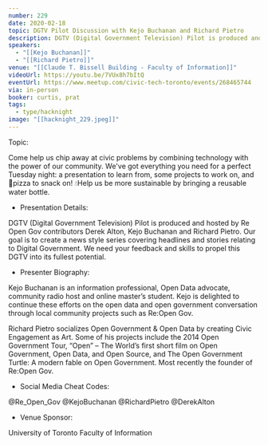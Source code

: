 ```yaml
---
number: 229
date: 2020-02-18
topic: DGTV Pilot Discussion with Kejo Buchanan and Richard Pietro
description: DGTV (Digital Government Television) Pilot is produced and hosted by Re Open Gov contributors Derek Alton, Kejo Buchanan and Richard Pietro. Our goal is to create a news style series covering headlines and stories relating to Digital Government. We need your feedback and skills to propel this DGTV into its fullest potential.
speakers:
  - "[[Kejo Buchanan]]"
  - "[[Richard Pietro]]"
venue: "[[Claude T. Bissell Building - Faculty of Information]]"
videoUrl: https://youtu.be/7VUx8h7bItQ
eventUrl: https://www.meetup.com/civic-tech-toronto/events/268465744
via: in-person
booker: curtis, prat
tags:
  - type/hacknight
image: "[[hacknight_229.jpeg]]"
---
```


Topic:

Come help us chip away at civic problems by combining technology with the power of our community. We've got everything you need for a perfect Tuesday night: a presentation to learn from, some projects to work on, and 🍕pizza to snack on! 💧Help us be more sustainable by bringing a reusable water bottle.

+ Presentation Details:

DGTV (Digital Government Television) Pilot is produced and hosted by Re Open Gov contributors Derek Alton, Kejo Buchanan and Richard Pietro. Our goal is to create a news style series covering headlines and stories relating to Digital Government. We need your feedback and skills to propel this DGTV into its fullest potential.

+ Presenter Biography:

Kejo Buchanan is an information professional, Open Data advocate, community radio host and online master’s student. Kejo is delighted to continue these efforts on the open data and open government conversation through local community projects such as Re:Open Gov.

Richard Pietro socializes Open Government & Open Data by creating Civic Engagement as Art. Some of his projects include the 2014 Open Government Tour, “Open” – The World’s first short film on Open Government, Open Data, and Open Source, and The Open Government Turtle: A modern fable on Open Government. Most recently the founder of Re:Open Gov.

+ Social Media Cheat Codes:

@Re_Open_Gov @KejoBuchanan @RichardPietro @DerekAlton

+ Venue Sponsor:

University of Toronto Faculty of Information
